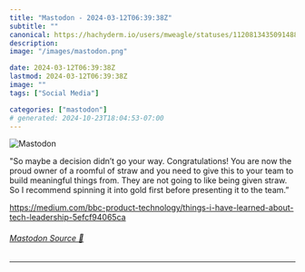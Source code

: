 ```yaml
---
title: "Mastodon - 2024-03-12T06:39:38Z"
subtitle: ""
canonical: https://hachyderm.io/users/mweagle/statuses/112081343509148864
description:
image: "/images/mastodon.png"

date: 2024-03-12T06:39:38Z
lastmod: 2024-03-12T06:39:38Z
image: ""
tags: ["Social Media"]

categories: ["mastodon"]
# generated: 2024-10-23T18:04:53-07:00
---
```

![Mastodon](/images/mastodon.png)

<p>&quot;So maybe a decision didn’t go your way. Congratulations! You are now the proud owner of a roomful of straw and you need to give this to your team to build meaningful things from. They are not going to like being given straw. So I recommend spinning it into gold first before presenting it to the team.”</p><p><a href="https://medium.com/bbc-product-technology/things-i-have-learned-about-tech-leadership-5efcf94065ca" target="_blank" rel="nofollow noopener noreferrer" translate="no"><span class="invisible">https://</span><span class="ellipsis">medium.com/bbc-product-technol</span><span class="invisible">ogy/things-i-have-learned-about-tech-leadership-5efcf94065ca</span></a></p>


###### [Mastodon Source 🐘](https://hachyderm.io/@mweagle/112081343509148864)

___
